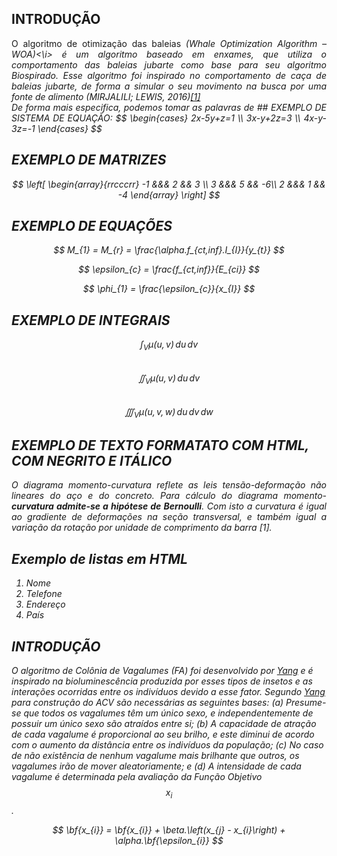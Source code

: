 <script src="https://polyfill.io/v3/polyfill.min.js?features=es6"></script> 
<script id="MathJax-script" async src="https://cdn.jsdelivr.net/npm/mathjax@3/es5/tex-mml-chtml.js"></script>

<h2>INTRODUÇÃO</h2>
 
<body>
<p align="justify"> 
 O algoritmo de otimização das baleias <i>(Whale Optimization Algorithm – WOA)<\i> é um algoritmo baseado em enxames, que utiliza o comportamento das baleias jubarte como base para seu algoritmo Biospirado. Esse algoritmo foi inspirado no comportamento de caça de baleias jubarte, de forma a simular o seu movimento na busca por uma fonte de alimento (MIRJALILI; LEWIS, 2016)<a href="https://www.scirp.org/journal/paperinformation.aspx?paperid=101268">[1]</a> <br>
 De forma mais especifica, podemos tomar as palavras de
</body>
## EXEMPLO DE SISTEMA DE EQUAÇÃO:
$$
\begin{cases}
2x-5y+z=1 \\
3x-y+2z=3 \\
4x-y-3z=-1
\end{cases}
$$

## EXEMPLO DE MATRIZES
$$
\left[ \begin{array}{rrcccrr}
-1 &&& 2  && 3 \\ 
 3 &&& 5 && -6\\
 2 &&& 1  && -4
\end{array} \right]
$$

## EXEMPLO DE EQUAÇÕES
$$
M_{1} = M_{r} = \frac{\alpha.f_{ct,inf}.I_{I}}{y_{t}}
$$          
  
$$
\epsilon_{c} = \frac{f_{ct,inf}}{E_{ci}}
$$        
    
$$
\phi_{1} = \frac{\epsilon_{c}}{x_{I}}
$$ 

## EXEMPLO DE INTEGRAIS
$$\int_V \mu(u,v) \,du\,dv$$  
$$\iint_V \mu(u,v) \,du\,dv$$  
$$\iiint_V \mu(u,v,w) \,du\,dv\,dw$$  


## EXEMPLO DE TEXTO FORMATATO COM HTML, COM NEGRITO E ITÁLICO

<p style="text-align: justify;">O diagrama <i>momento-curvatura reflete as leis tensão-deformação</i> não lineares do aço e do concreto. Para cálculo do diagrama momento-<b>curvatura admite-se a hipótese de Bernoulli</b>. Com isto a curvatura é igual ao gradiente de deformações na seção transversal, e também igual a variação da rotação por unidade de comprimento da barra [1].</p> 

## Exemplo de listas em HTML

<ol>
<li>Nome</li>
<li>Telefone</li>
<li>Endereço</li>
<li>País</li>
</ol>

## INTRODUÇÃO

O algoritmo de Colônia de Vagalumes (FA) foi desenvolvido por [Yang](https://www.amazon.com.br/Nature-Inspired-Metaheuristic-Algorithms-Xin-She-Yang/dp/1905986106) e é inspirado na bioluminescência produzida por esses tipos de insetos e as interações ocorridas entre os indivíduos devido a esse fator. Segundo [Yang](https://www.amazon.com.br/Nature-Inspired-Metaheuristic-Algorithms-Xin-She-Yang/dp/1905986106) para construção do ACV são necessárias as seguintes bases: (a) Presume-se que todos os vagalumes têm um único sexo, e independentemente de possuir um único sexo são atraídos entre si; (b) A capacidade de atração de cada vagalume é proporcional ao seu brilho, e este diminui de acordo com o aumento da distância entre os indivíduos da população; (c) No caso de não existência de nenhum vagalume mais brilhante que outros, os vagalumes irão de mover aleatoriamente; e (d) A intensidade de cada vagalume é determinada pela avaliação da Função Objetivo $$x_{i}$$.

$$
\bf{x_{i}} = \bf{x_{i}} + \beta.\left(x_{j} - x_{i}\right) + \alpha.\bf{\epsilon_{i}}
$$


